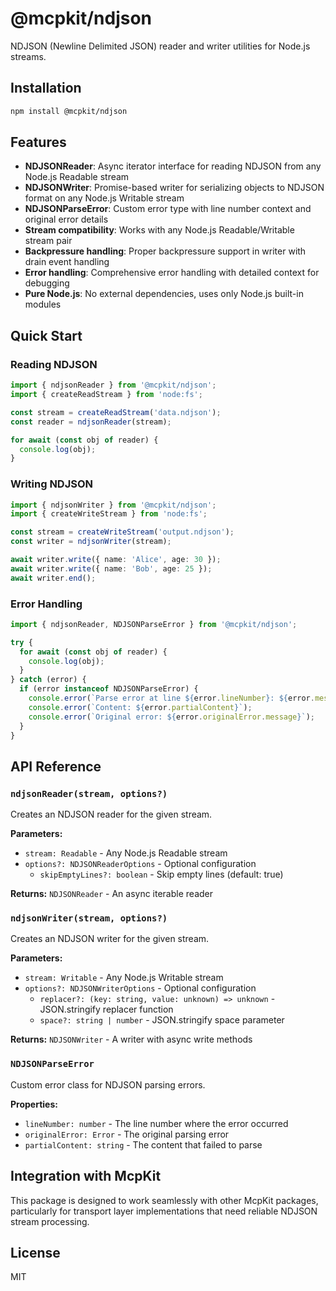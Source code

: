 # @mcpkit/ndjson

NDJSON (Newline Delimited JSON) reader and writer utilities for Node.js streams.

## Installation

```bash
npm install @mcpkit/ndjson
```

## Features

- **NDJSONReader**: Async iterator interface for reading NDJSON from any Node.js Readable stream
- **NDJSONWriter**: Promise-based writer for serializing objects to NDJSON format on any Node.js Writable stream
- **NDJSONParseError**: Custom error type with line number context and original error details
- **Stream compatibility**: Works with any Node.js Readable/Writable stream pair
- **Backpressure handling**: Proper backpressure support in writer with drain event handling
- **Error handling**: Comprehensive error handling with detailed context for debugging
- **Pure Node.js**: No external dependencies, uses only Node.js built-in modules

## Quick Start

### Reading NDJSON

```typescript
import { ndjsonReader } from '@mcpkit/ndjson';
import { createReadStream } from 'node:fs';

const stream = createReadStream('data.ndjson');
const reader = ndjsonReader(stream);

for await (const obj of reader) {
  console.log(obj);
}
```

### Writing NDJSON

```typescript
import { ndjsonWriter } from '@mcpkit/ndjson';
import { createWriteStream } from 'node:fs';

const stream = createWriteStream('output.ndjson');
const writer = ndjsonWriter(stream);

await writer.write({ name: 'Alice', age: 30 });
await writer.write({ name: 'Bob', age: 25 });
await writer.end();
```

### Error Handling

```typescript
import { ndjsonReader, NDJSONParseError } from '@mcpkit/ndjson';

try {
  for await (const obj of reader) {
    console.log(obj);
  }
} catch (error) {
  if (error instanceof NDJSONParseError) {
    console.error(`Parse error at line ${error.lineNumber}: ${error.message}`);
    console.error(`Content: ${error.partialContent}`);
    console.error(`Original error: ${error.originalError.message}`);
  }
}
```

## API Reference

### `ndjsonReader(stream, options?)`

Creates an NDJSON reader for the given stream.

**Parameters:**
- `stream: Readable` - Any Node.js Readable stream
- `options?: NDJSONReaderOptions` - Optional configuration
  - `skipEmptyLines?: boolean` - Skip empty lines (default: true)

**Returns:** `NDJSONReader` - An async iterable reader

### `ndjsonWriter(stream, options?)`

Creates an NDJSON writer for the given stream.

**Parameters:**
- `stream: Writable` - Any Node.js Writable stream
- `options?: NDJSONWriterOptions` - Optional configuration
  - `replacer?: (key: string, value: unknown) => unknown` - JSON.stringify replacer function
  - `space?: string | number` - JSON.stringify space parameter

**Returns:** `NDJSONWriter` - A writer with async write methods

### `NDJSONParseError`

Custom error class for NDJSON parsing errors.

**Properties:**
- `lineNumber: number` - The line number where the error occurred
- `originalError: Error` - The original parsing error
- `partialContent: string` - The content that failed to parse

## Integration with McpKit

This package is designed to work seamlessly with other McpKit packages, particularly for transport layer implementations that need reliable NDJSON stream processing.

## License

MIT
